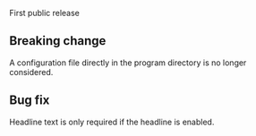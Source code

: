 First public release

## Breaking change

A configuration file directly in the program directory is no longer considered.

## Bug fix

Headline text is only required if the headline is enabled.
